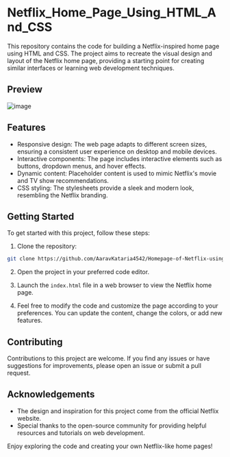 # Netflix_Home_Page_Using_HTML_And_CSS

This repository contains the code for building a Netflix-inspired home page using HTML and CSS. The project aims to recreate the visual design and layout of the Netflix home page, providing a starting point for creating similar interfaces or learning web development techniques.

## Preview

![image](https://github-production-user-asset-6210df.s3.amazonaws.com/93814546/245242222-4959b8ef-266f-4194-8709-b90223d69b2e.png)

## Features

- Responsive design: The web page adapts to different screen sizes, ensuring a consistent user experience on desktop and mobile devices.
- Interactive components: The page includes interactive elements such as buttons, dropdown menus, and hover effects.
- Dynamic content: Placeholder content is used to mimic Netflix's movie and TV show recommendations.
- CSS styling: The stylesheets provide a sleek and modern look, resembling the Netflix branding.

## Getting Started

To get started with this project, follow these steps:

1. Clone the repository:

```bash
git clone https://github.com/AaravKataria4542/Homepage-of-Netflix-using-HTML-and-CSS/blob/main/README.md
```

2. Open the project in your preferred code editor.

3. Launch the `index.html` file in a web browser to view the Netflix home page.

4. Feel free to modify the code and customize the page according to your preferences. You can update the content, change the colors, or add new features.

## Contributing

Contributions to this project are welcome. If you find any issues or have suggestions for improvements, please open an issue or submit a pull request.



## Acknowledgements

- The design and inspiration for this project come from the official Netflix website.
- Special thanks to the open-source community for providing helpful resources and tutorials on web development.





Enjoy exploring the code and creating your own Netflix-like home pages!
